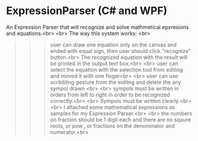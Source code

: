 ExpressionParser (C# and WPF)
================
An Expression Parser that will recognize and solve mathmetical epxresions and equations.<br\>
<br\>
The way this system works: <br\>
>>>user can draw one equation only on the canvas and ended with equal sign, then user should click "recognize" button.<br\>
The recognized equation with the result will be printed in the output text box.<br\>
<br\>
>>>user can select the equation with the selection tool from editing and moved it with one finger<br\>
<br\>
>>>user can use scribbling gesture from the eiditng and delete the any sympol drawn <br\>
<br\>
>>>sympols must be written in orders from left to right in order to be recognized correctly.<br\>
<br\>
>>>Sympols must be written clearly.<br\>
<br\>
>>>I attached some mathematical expressions as samples for my Expression Parser.<br\>
<br\>
>>>the numbers on fraction should be 1 digit each and there are no sqaure roots, or pow , or fractions on the denominator and numerator.<br\>


